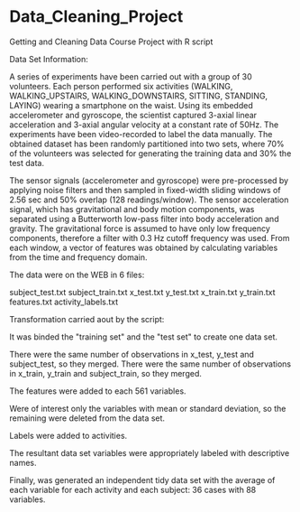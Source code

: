 # Data_Cleaning_Project
Getting and Cleaning Data Course Project with R script

Data Set Information:

A series of experiments have been carried out with a group of 30 volunteers. Each person performed six activities (WALKING, WALKING_UPSTAIRS, WALKING_DOWNSTAIRS, SITTING, STANDING, LAYING) wearing a smartphone on the waist. Using its embedded accelerometer and gyroscope, the scientist captured 3-axial linear acceleration and 3-axial angular velocity at a constant rate of 50Hz. The experiments have been video-recorded to label the data manually. The obtained dataset has been randomly partitioned into two sets, where 70% of the volunteers was selected for generating the training data and 30% the test data. 

The sensor signals (accelerometer and gyroscope) were pre-processed by applying noise filters and then sampled in fixed-width sliding windows of 2.56 sec and 50% overlap (128 readings/window). The sensor acceleration signal, which has gravitational and body motion components, was separated using a Butterworth low-pass filter into body acceleration and gravity. The gravitational force is assumed to have only low frequency components, therefore a filter with 0.3 Hz cutoff frequency was used. From each window, a vector of features was obtained by calculating variables from the time and frequency domain.

The data were on the WEB in 6 files:

subject_test.txt
subject_train.txt
x_test.txt
y_test.txt
x_train.txt
y_train.txt
features.txt
activity_labels.txt

Transformation carried aout by the script:

It was binded the "training set" and the "test set" to create one data set.

There were the same number of observations in x_test, y_test and subject_test, so they merged.
There were the same number of observations in x_train, y_train and subject_train, so they merged.

The features were added to each 561 variables.

Were of interest only the variables with mean or standard deviation, so the remaining were deleted from the data set.

Labels were added to activities.

The resultant data set variables were appropriately labeled with descriptive names.

Finally, was generated an independent tidy data set with the average of each variable for each activity and each subject: 36 cases with 88 variables.
